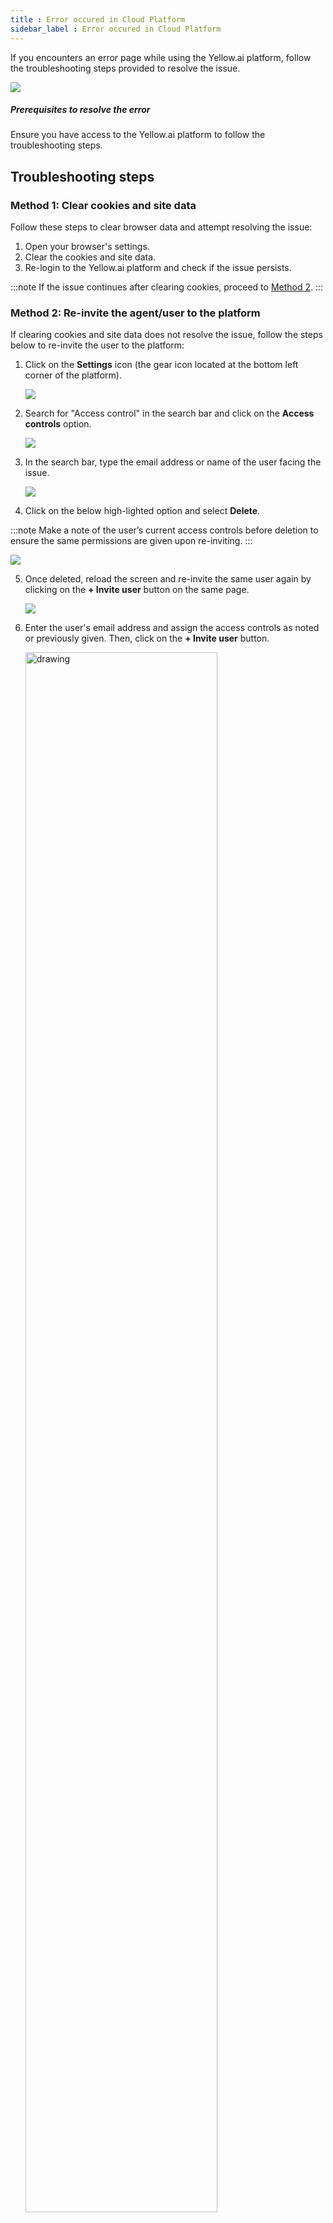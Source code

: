 ```yaml
---
title : Error occured in Cloud Platform
sidebar_label : Error occured in Cloud Platform
---
```


If you encounters an error page while using the Yellow.ai platform, follow the troubleshooting steps provided to resolve the issue.

   ![](https://imgur.com/IVI6f6w.png)

##### Prerequisites to resolve the error

Ensure you have access to the Yellow.ai platform to follow the troubleshooting steps.

## Troubleshooting steps

### Method 1: Clear cookies and site data

Follow these steps to clear browser data and attempt resolving the issue:

1. Open your browser's settings.
2. Clear the cookies and site data.
3. Re-login to the Yellow.ai platform and check if the issue persists.

:::note
If the issue continues after clearing cookies, proceed to [Method 2](#method-2-re-invite-the-agentuser-to-the-platform).
:::

### Method 2: Re-invite the agent/user to the platform

If clearing cookies and site data does not resolve the issue, follow the steps below to re-invite the user to the platform:

1. Click on the **Settings** icon (the gear icon located at the bottom left corner of the platform).

     ![](https://imgur.com/a2ymFWs.png)

2. Search for "Access control" in the search bar and click on the **Access controls** option.   
   
   ![](https://imgur.com/Idys0BA.png)

3. In the search bar, type the email address or name of the user facing the issue.

      ![](https://imgur.com/TrlIham.png)
      
4. Click on the below high-lighted option and select **Delete**.

:::note
Make a note of the user’s current access controls before deletion to ensure the same permissions are given upon re-inviting.
:::

   ![](https://imgur.com/t0mcCff.png)
   
5. Once deleted, reload the screen and re-invite the same user again by clicking on the **+ Invite user** button on the same page.

   ![](https://imgur.com/iBdVpKG.png)
   
6. Enter the user's email address and assign the access controls as noted or previously given. Then, click on the **+ Invite user** button.

    <img src="https://imgur.com/Nq0ab8S.png" alt="drawing" width="80%"/>
    
7. Once the invite is sent, ask the user to accept the invite and re-login to the Yellow.ai platform. This should resolve the error. 
   